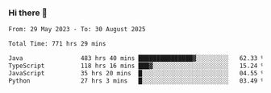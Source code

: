 ### Hi there 👋

<!--START_SECTION:waka-->

```txt
From: 29 May 2023 - To: 30 August 2025

Total Time: 771 hrs 29 mins

Java                483 hrs 40 mins ███████████████▓░░░░░░░░░   62.33 %
TypeScript          118 hrs 16 mins ███▓░░░░░░░░░░░░░░░░░░░░░   15.24 %
JavaScript          35 hrs 20 mins  █░░░░░░░░░░░░░░░░░░░░░░░░   04.55 %
Python              27 hrs 3 mins   █░░░░░░░░░░░░░░░░░░░░░░░░   03.49 %
```

<!--END_SECTION:waka-->
<!--
**the-beef-calculator/the-beef-calculator** is a ✨ _special_ ✨ repository because its `README.md` (this file) appears on your GitHub profile.

Here are some ideas to get you started:

- 🔭 I’m currently working on ...
- 🌱 I’m currently learning ...
- 👯 I’m looking to collaborate on ...
- 🤔 I’m looking for help with ...
- 💬 Ask me about ...
- 📫 How to reach me: ...
- 😄 Pronouns: ...
- ⚡ Fun fact: ...
-->
